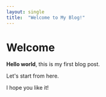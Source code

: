 ```yaml
---
layout: single
title:  "Welcome to My Blog!"
---
```


# Welcome

**Hello world**, this is my first blog post.

Let's start from here.

I hope you like it!

